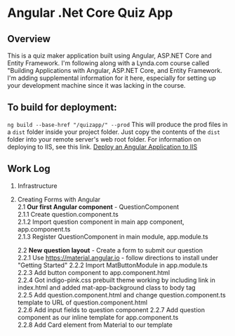 # Angular .Net Core Quiz App
## Overview
This is a quiz maker application built using Angular, ASP.NET Core and Entity Framework.
I'm following along with a Lynda.com course called "Building Applications with Angular, ASP.NET Core, and Entity Framework. I'm adding supplemental information for it here, especially for setting up your development machine since it was lacking in the course.
## To build for deployment:
`ng build --base-href "/quizapp/" --prod`
This will produce the prod files in a `dist` folder inside your project folder. Just copy the contents of the `dist` folder into your remote server's web root folder. For information on deploying to IIS, see this link. [Deploy an Angular Application to IIS](https://medium.com/angular-in-depth/deploy-an-angular-application-to-iis-60a0897742e7)  
## Work Log 
1. Infrastructure 
2. Creating Forms with Angular  
   2.1 **Our first Angular component** - QuestionComponent  
        2.1.1 Create question.component.ts  
        2.1.2 Import question component in main app component, app.component.ts  
        2.1.3 Register QuestionComponent in main module, app.module.ts
   
   2.2 **New question layout** - Create a form to submit our question  
     2.2.1 Use https://material.angular.io  - follow directions to install under "Getting Started"
        2.2.2 Import MatButtonModule in app.module.ts  
        2.2.3 Add button component to app.component.html  
        2.2.4 Got indigo-pink.css prebuilt theme working by including link in index.html and added mat-app-background class to body tag  
        2.2.5 Add question.component.html and change question.component.ts template to URL of question.component.html  
        2.2.6 Add input fields to question component
        2.2.7 Add question component as our inline template for app.component.ts  
        2.2.8 Add Card element from Material to our template







